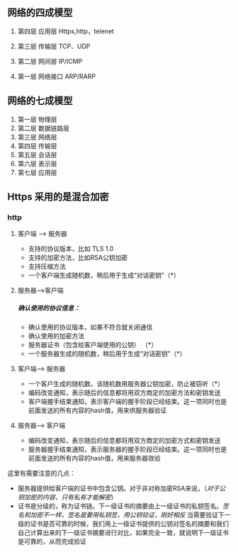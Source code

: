 ## 网络的四成模型

1. 第四层   应用层   Https,http，telenet

2. 第三层   传输层   TCP、UDP

3. 第二层   网间层   IP/ICMP

4. 第一层   网络接口  ARP/RARP



## 网络的七成模型

1. 第一层  物理层
2. 第二层  数据链路层
3. 第三层  网络层
4. 第四层  传输层
5. 第五层  会话层
6. 第六层  表示层
7. 第七层  应用层

##  Https 采用的是混合加密

### http 
1. 客户端 --> 服务器
    * 支持的协议版本，比如 TLS 1.0
    * 支持的加密方法，比如RSA公钥加密
    * 支持压缩方法
    * 一个客户端生成随机数，稍后用于生成“对话密钥”（*）

2. 服务器-->客户端
   ##### 确认使用的协议信息：
   * 确认使用的协议版本，如果不符合就关闭通信
   * 确认使用的加密方法
   * 服务器证书（包含给客户端使用的公钥） （*）
   * 一个服务器生成的随机数，稍后用于生成“对话密钥”（*）

 3. 客户端--> 服务器
    * 一个客户生成的随机数。该随机数用服务器公钥加密，防止被窃听（*）
    * 编码改变通知，表示随后的信息都将用双方商定的加密方法和密钥发送
    * 客户端握手结束通知，表示客户端的握手阶段已经结束。这一项同时也是前面发送的所有内容的hash值，用来供服务器验证

 4. 服务器--> 客户端
    * 编码改变通知，表示随后的信息都将用双方商定的加密方式和密钥发送
    * 服务器握手结束通知，表示服务器的握手阶段已经结束。这一项同时也是前面发送的所有内容的hash值，用来服务器效验


这里有需要注意的几点：

* 服务器提供给客户端的证书中包含公钥。对于非对称加密RSA来说，（*对于公钥加密的内容，只有私有才能解密*）
* 证书是分级的，称为证书链。下一级证书的摘要由上一级证书的私钥签名。*签名和加密不一样，签名是要用私钥签，用公钥验证，刚好相反* 当需要验证下一级的证书是否可靠的时候，我们用上一级证书提供的公钥对签名的摘要和我们自己计算出来的下一级证书摘要进行对比，如果完全一致，就说明下一级证书是可靠的，从而完成验证








     

   










 
